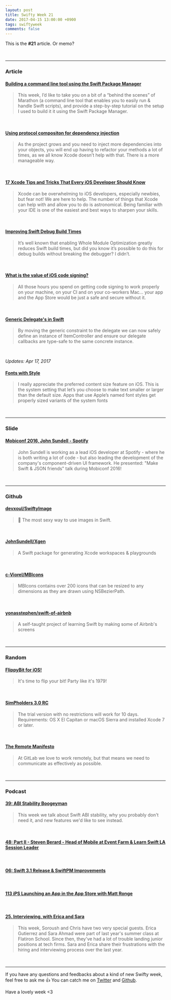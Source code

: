 ```yaml
---
layout: post
title: Swifty Week 21
date: 2017-04-15 13:00:00 +0900
tags: swiftyweek
comments: false
---
```


This is the **#21** article. Or memo? 

<br>

---

### Article

#### [Building a command line tool using the Swift Package Manager](https://medium.com/@johnsundell/building-a-command-line-tool-using-the-swift-package-manager-3dd96ce360b1)

> This week, I’d like to take you on a bit of a “behind the scenes” of Marathon (a command line tool that enables you to easily run & handle Swift scripts), and provide a step-by-step tutorial on the setup I used to build it it using the Swift Package Manager.

<br>

#### [Using protocol compositon for dependency injection](http://merowing.info/2017/04/using-protocol-compositon-for-dependency-injection/)

> As the project grows and you need to inject more dependencies into your objects, you will end up having to refactor your methods a lot of times, as we all know Xcode doesn’t help with that. There is a more manageable way.

<br>

#### [17 Xcode Tips and Tricks That Every iOS Developer Should Know](https://www.detroitlabs.com/blog/2017/04/13/17-xcode-tips-and-tricks-that-every-ios-developer-should-know/)

> Xcode can be overwhelming to iOS developers, especially newbies, but fear not! We are here to help. The number of things that Xcode can help with and allow you to do is astronomical. Being familiar with your IDE is one of the easiest and best ways to sharpen your skills.

<br>

#### [Improving Swift Debug Build Times](http://amro.co/improving-swift-build-times)

> It’s well known that enabling Whole Module Optimization greatly reduces Swift build times, but did you know it’s possible to do this for debug builds without breaking the debugger? I didn’t.

<br>

#### [What is the value of iOS code signing?](https://krausefx.com/blog/the-developer-part-of-ios-code-signing-doesnt-add-any-security-to-anything)

> All those hours you spend on getting code signing to work properly on your machine, on your CI and on your co-workers Mac… your app and the App Store would be just a safe and secure without it.

<br>

#### [Generic Delegate's in Swift](https://152percent.com/blog/2017/4/11/delegates-in-swift)

> By moving the generic constraint to the delegate we can now safely define an instance of ItemController and ensure our delegate callbacks are type-safe to the same concrete instance.

<br>

 *Updates: Apr 17, 2017*

#### [Fonts with Style](http://curtclifton.net/fonts-with-style)

> I really appreciate the preferred content size feature on iOS. This is the system setting that let’s you choose to make text smaller or larger than the default size. Apps that use Apple’s named font styles get properly sized variants of the system fonts

<br>

---

### Slide

#### [Mobiconf 2016, John Sundell - Spotify](https://www.youtube.com/watch?v=W-AssMjy2e4)

> John Sundell is working as a lead iOS developer at Spotify - where he is both writing a lot of code - but also leading the development of the company's component-driven UI framework. 
He presented: "Make Swift & JSON friends" talk during Mobiconf 2016!

<br>

---

### Github

#### [devxoul/SwiftyImage](https://github.com/devxoul/SwiftyImage)

> 🌈 The most sexy way to use images in Swift.

<br>

#### [JohnSundell/Xgen](https://github.com/JohnSundell/Xgen)

> A Swift package for generating Xcode workspaces & playgrounds

<br>

#### [c-Viorel/MBIcons](https://github.com/c-Viorel/MBIcons)

> MBIcons contains over 200 icons that can be resized to any dimensions as they are drawn using NSBezierPath.

<br>

#### [yonasstephen/swift-of-airbnb](https://github.com/yonasstephen/swift-of-airbnb)

> A self-taught project of learning Swift by making some of Airbnb's screens

<br>

---

### Random

#### [FlippyBit for iOS!](http://www.rebisoft.com/software/flippybit.html)

> It's time to flip your bit! Party like it's 1979!

<br>

#### [SimPholders 3.0 RC](https://simpholders.com/beta/)

> The trial version with no restrictions will work for 10 days. Requirements: OS X El Capitan or macOS Sierra and installed Xcode 7 or later.

<br>

#### [The Remote Manifesto](https://about.gitlab.com/2015/04/08/the-remote-manifesto/)

> At GitLab we love to work remotely, but that means we need to communicate as effectively as possible.

<br>

---

### Podcast

#### [39: ABI Stability Boogeyman](https://spec.fm/podcasts/runtime/66128)

> This week we talk about Swift ABI stability, why you probably don't need it, and new features we'd like to see instead.

<br>

#### [48: Part II - Steven Berard - Head of Mobile at Event Farm & Learn Swift LA Session Leader](http://swiftcoders.podbean.com/e/48-part-ii-steven-berard-head-of-mobile-at-event-farm-learn-swift-la-session-leader/)

<br>

#### [06: Swift 3.1 Release & SwiftPM Improvements](https://spec.fm/podcasts/swift-unwrapped/65229)

<br>

#### [113 iPS Launching an App in the App Store with Matt Ronge](https://devchat.tv/iphreaks/113-ips-launching-an-app-in-the-app-store-with-matt-ronge)

<br>

#### [25. Interviewing, with Erica and Sara](https://fatalerror.fm/episodes/2017/4/10/25-interviewing-with-erica-and-sara)

> This week, Soroush and Chris have two very special guests. Erica Gutierrez and Sara Ahmad were part of last year's summer class at Flatiron School. Since then, they've had a lot of trouble landing junior positions at tech firms. Sara and Erica share their frustrations with the hiring and interviewing process over the last year.

<br>

---

If you have any questions and feedbacks about a kind of new Swifty week, feel free to ask me :+1:
You can catch me on [Twitter](https://twitter.com/pixyzehn) and [Github](https://github.com/pixyzehn).

Have a lovely week <3


